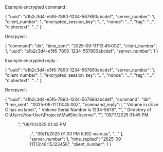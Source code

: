 Example encrypted command : 

{
  "uuid": "a1b2c3d4-e5f6-7890-1234-567890abcdef",
  "server_number": 1,
  "client_number": 1,
  "encrypted_session_key": "...",
  "nonce": "...",
  "tag": "...",
  "ciphertext": "..."
}

Decrpyed :

{
  "command": "dir",
  "time_sent": "2025-09-11T13:45:00Z",
  "client_number": 1,
  "uuid": "a1b2c3d4-e5f6-7890-1234-567890abcdef",
  "server_number": 1
}

Example encrypted reply : 

{
  "uuid": "a1b2c3d4-e5f6-7890-1234-567890abcdef",
  "server_number": 1,
  "client_number": 1,
  "encrypted_session_key": "...",
  "nonce": "...",
  "tag": "...",
  "ciphertext": "..."
}

Decrpyed :

{
  "uuid": "a1b2c3d4-e5f6-7890-1234-567890abcdef",
  "command": "dir",
  "time_sent": "2025-09-11T13:45:00Z",
  "command_reply": [
    " Volume in drive C has no label.",
    " Volume Serial Number is 1234-5678",
    "",
    " Directory of C:\\Users\\YourUser\\Projects\\MailShell\\server",
    "",
    "09/11/2025  01:45 PM    <DIR>          .",
    "09/11/2025  01:45 PM    <DIR>          ..",
    "09/11/2025  01:30 PM             8,192 main.py",
    "..."
  ],
  "server_number": 1,
  "time_replied": "2025-09-11T13:46:15.123456",
  "client_number": 1
}
